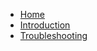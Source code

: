 <!-- TODO: Complete with your own sidebar structure and enable sidebar in index.html - or delete this file. -->
- [Home](/#docsify-js-template-homepage)
- [Introduction](intro.md)
- [Troubleshooting](troubleshoot.md)
